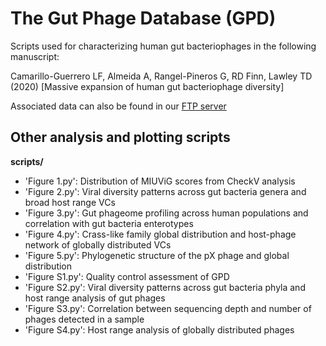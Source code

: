 The Gut Phage Database (GPD)
============================

Scripts used for characterizing human gut bacteriophages in the following manuscript:

Camarillo-Guerrero LF, Almeida A, Rangel-Pineros G, RD Finn, Lawley TD (2020) [Massive expansion of human gut bacteriophage diversity]

Associated data can also be found in our [FTP server](http://ftp.ebi.ac.uk/pub/databases/metagenomics/genome_sets/gut_phage_database/)

## Other analysis and plotting scripts

<b>scripts/</b>
* 'Figure 1.py': Distribution of MIUViG scores from CheckV analysis
* 'Figure 2.py': Viral diversity patterns across gut bacteria genera and broad host range VCs
* 'Figure 3.py': Gut phageome profiling across human populations and correlation with gut bacteria enterotypes
* 'Figure 4.py': Crass-like family global distribution and host-phage network of globally distributed VCs
* 'Figure 5.py': Phylogenetic structure of the pX phage and global distribution
* 'Figure S1.py': Quality control assessment of GPD
* 'Figure S2.py': Viral diversity patterns across gut bacteria phyla and host range analysis of gut phages
* 'Figure S3.py': Correlation between sequencing depth and number of phages detected in a sample
* 'Figure S4.py': Host range analysis of globally distributed phages
